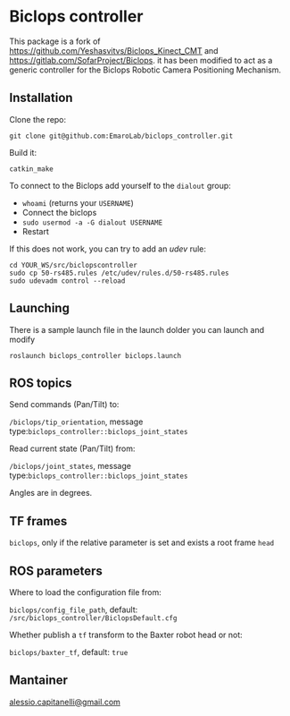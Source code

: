 # Biclops controller

This package is a fork of https://github.com/Yeshasvitvs/Biclops_Kinect_CMT and 
https://gitlab.com/SofarProject/Biclops. it has been modified to act as a generic
controller for the Biclops Robotic Camera Positioning Mechanism.

## Installation

Clone the repo:

    git clone git@github.com:EmaroLab/biclops_controller.git

Build it:

`catkin_make`

To connect to the Biclops add yourself to the `dialout` group:

- `whoami` (returns your `USERNAME`)
- Connect the biclops
- `sudo usermod -a -G dialout USERNAME`
- Restart

If this does not work, you can try to add an *udev* rule:

    cd YOUR_WS/src/biclopscontroller
    sudo cp 50-rs485.rules /etc/udev/rules.d/50-rs485.rules
    sudo udevadm control --reload

## Launching

There is a sample launch file in the launch dolder you can launch and modify

    roslaunch biclops_controller biclops.launch


## ROS topics

Send commands (Pan/Tilt) to:

`/biclops/tip_orientation`, message type:`biclops_controller::biclops_joint_states`

Read current state (Pan/Tilt) from:

`/biclops/joint_states`, message type:`biclops_controller::biclops_joint_states`

Angles are in degrees.

## TF frames

`biclops`, only if the relative parameter is set and exists a root frame `head`

## ROS parameters

Where to load the configuration file from: 

`biclops/config_file_path`, default: `/src/biclops_controller/BiclopsDefault.cfg`

Whether publish a `tf` transform to the Baxter robot head or not:

`biclops/baxter_tf`, default: `true`
    
## Mantainer

[alessio.capitanelli@gmail.com](alessio.capitanelli@gmail.com)